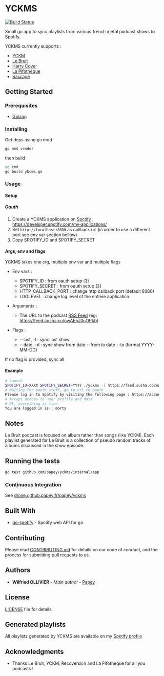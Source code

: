 # YCKMS

[![Build Status](https://drone.github.papey.fr/api/badges/papey/yckms/status.svg)](https://drone.github.papey.fr/papey/yckms)

Small go app to sync playlists from various
french metal podcast shows to Spotify.

YCKMS currently supports :

- [YCKM](https://podcast.ausha.co/yckm)
- [Le Bruit](https://podcast.ausha.co/le-bruit)
- [Harry Cover](https://anchor.fm/leotot8)
- [La Pifothèque](https://podcast.ausha.co/la-pifotheque)
- [Saccage](https://podcast.ausha.co/saccage)

## Getting Started

### Prerequisites

- [Golang](https://golang.org)

### Installing

Get deps using go mod

```sh
go mod vendor
```

then build

```sh
cd cmd
go build ykcms.go
```

### Usage

#### Setup

##### Oauth

1. Create a YCKMS application on [Spotify](https://developer.spotify.com/my-applications/) : https://developer.spotify.com/my-applications/
2. Set `http://localhost:8080` as callback url (in order to use a different port see env var section bellow)
3. Copy SPOTIFY_ID and SPOTIFY_SECRET

#### Args, env and flags

YCKMS takes one arg, multiple env var and multiple flags

- Env vars :

  - SPOTIFY_ID : from oauth setup (3)
  - SPOTIFY_SECRET : from oauth setup (3)
  - HTTP_CALLBACK_PORT : change http callback port (default 8080)
  - LOGLEVEL : change log level of the entiere application

- Arguments :

  - The URL to the podcast [RSS Feed](https://feed.ausha.co/owAEhJ0qOPkb) (eg: https://feed.ausha.co/owAEhJ0qOPkb)

- Flags :
  - --last, -l : sync last show
  - --date, -d : sync show from date --from to date --to (format YYYY-MM-DD)

If no flag is provided, sync all

#### Example

```sh
# Launch
SPOTIFY_ID=XXXX SPOTIFY_SECRET=YYYY ./yckms -l https://feed.ausha.co/owAEhJ0qOPkb
# Waiting for oauth stuff, go to url to oauth
Please log in to Spotify by visiting the following page : https://accounts.spotify.com/authorize?client_id=blablablalbalablbala
# Accept access to user profile and data
# Ok, everything is fine
You are logged in as : morty
```

## Notes

Le Bruit podcast is focused on album rather than songs (like YCKM). Each
playlist generated for Le Bruit is a collection of pseudo random tracks of
albums discussed in the show episode.

## Running the tests

```sh
go test github.com/papey/yckms/internal/app
```

### Continuous Integration

See [drone.github.papey.fr/papey/yckms](https://drone.github.papey.fr/papey/yckms/)

## Built With

- [go-spotify](https://github.com/Krognol/go-spotify) - Spotify web API for go

## Contributing

Please read [CONTRIBUTING.md](CONTRIBUTING.md) for details on our code of conduct, and the process for submitting pull requests to us.

## Authors

- **Wilfried OLLIVIER** - _Main author_ - [Papey](https://github.com/papey)

## License

[LICENSE](LICENSE) file for details

## Generated playlists

All playlists generated by YCKMS are available on my [Spotify profile](https://open.spotify.com/user/marcelmonfort?si=VhY0SzM7Q5ax30YIA-Xiig)

## Acknowledgments

- Thanks Le Bruit, YCKM, Recoversion and La Pifothèque for all you podcasts !
